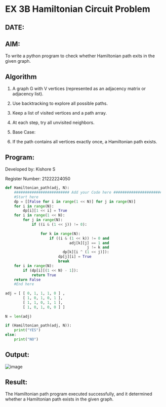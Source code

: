 # EX 3B Hamiltonian Circuit Problem
## DATE:
## AIM:
To write a python program to check whether Hamiltonian path exits in the given graph.

## Algorithm
1. A graph G with V vertices (represented as an adjacency matrix or adjacency list).

2. Use backtracking to explore all possible paths.

3. Keep a list of visited vertices and a path array.

4. At each step, try all unvisited neighbors.

5. Base Case:

6. If the path contains all vertices exactly once, a Hamiltonian path exists.

## Program:

Developed by: Kishore S

Register Number:  21222224050

```python
def Hamiltonian_path(adj, N):
    ######################### Add your Code here ##########################
    #Start here
    dp = [[False for i in range(1 << N)] for j in range(N)]
    for i in range(N):
        dp[i][1 << i] = True
    for i in range(1 << N):
        for j in range(N):
            if ((i & (1 << j)) != 0):
 
                for k in range(N):
                    if ((i & (1 << k)) != 0 and
                             adj[k][j] == 1 and
                                     j != k and
                          dp[k][i ^ (1 << j)]):
                        dp[j][i] = True
                        break
    for i in range(N):
        if (dp[i][(1 << N) - 1]):
            return True
    return False
    #End here
    
adj = [ [ 0, 1, 1, 1, 0 ] ,
        [ 1, 0, 1, 0, 1 ],
        [ 1, 1, 0, 1, 1 ],
        [ 1, 0, 1, 0, 0 ] ]
 
N = len(adj)
 
if (Hamiltonian_path(adj, N)):
    print("YES")
else:
    print("NO")

```

## Output:
![image](https://github.com/user-attachments/assets/459e9ae4-44a9-42f4-ab02-7fcaa0a007a4)



## Result:
The Hamiltonian path program executed successfully, and it determined whether a Hamiltonian path exists in the given graph.
